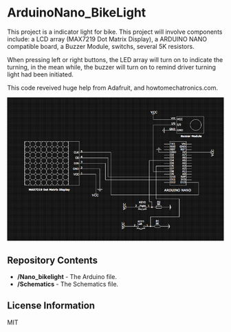 # ArduinoNano_BikeLight

This project is a indicator light for bike. This project will involve components include: a LCD array (MAX7219 Dot Matrix Display), a ARDUINO NANO compatible board, 
a Buzzer Module, switchs, several 5K resistors. 

When pressing left or right buttons, the LED array will turn on to indicate the turning, in the mean while, the buzzer will turn on to remind driver turning light had been initiated.

This code reveived huge help from Adafruit, and howtomechatronics.com.

![overview](https://raw.githubusercontent.com/JieGH/ArduinoNano_BikeLight/master/Schematics%20/schematic.png)

Repository Contents
-------------------

* **/Nano_bikelight** - The Arduino file.
* **/Schematics**  - The Schematics file.

License Information
-------------------

MIT
